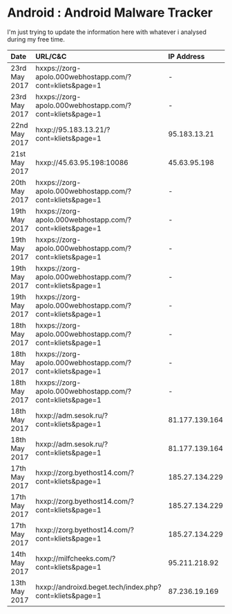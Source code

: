 # Android : Android Malware Tracker

I'm just trying to update the information here with whatever i analysed during my free time.

|     Date     |      URL/C&C     |  IP Address  |    Family    |      VT      |    Koodous   |  Screenshot  |
| :---         | :---         | :---         | :---         | :---         | :---         | :---         |
| 23rd May 2017 | hxxps://zorg-apolo.000webhostapp.com/?cont=kliets&page=1 | - | BankBot | [link](https://virustotal.com/en/file/38e27b1bebe9ecdfd94b3426d4d1399a2b38db6201c77af6f334eb60c357696e/analysis/)   | [link](https://koodous.com/apks/38e27b1bebe9ecdfd94b3426d4d1399a2b38db6201c77af6f334eb60c357696e) | [link](img/zorg-apolo.000webhostapp.com.0x0002.png) |
| 23rd May 2017 | hxxps://zorg-apolo.000webhostapp.com/?cont=kliets&page=1 | - | BankBot | [link](https://virustotal.com/en/file/72f799202c6a3ec6cff26df0a2168b2b6cbc9a30bb76fd11d0ffffee347d84c2/analysis/)   | - | [link](img/zorg-apolo.000webhostapp.com.0x0002.png) |
| 22nd May 2017 | hxxp://95.183.13.21/?cont=kliets&page=1 | 95.183.13.21 | BankBot | [link](https://virustotal.com/en/file/e5399f807e500bcb756646e19f8c1957d715273e7f39ece5a7c7b053122407d6/analysis/)   | [link](https://koodous.com/apks/e5399f807e500bcb756646e19f8c1957d715273e7f39ece5a7c7b053122407d6) | [link](img/95.183.13.21.0x0001.png) |
| 21st May 2017 | hxxp://45.63.95.198:10086 | 45.63.95.198 | Sandrorat | [link](https://virustotal.com/en/file/836e5272bf1438cba238a747f27c11290da3f1d6569b7911ae8f89f32a46532f/analysis/)   | [link](https://koodous.com/apks/836e5272bf1438cba238a747f27c11290da3f1d6569b7911ae8f89f32a46532f) | - |
| 20th May 2017 | hxxps://zorg-apolo.000webhostapp.com/?cont=kliets&page=1 | - | BankBot | [link](https://virustotal.com/en/file/01613cf4b9992f5a21d9e3dce666c2a174b925226955bd6927feefdf3cf88a89/analysis/)   | [link](https://koodous.com/apks/01613cf4b9992f5a21d9e3dce666c2a174b925226955bd6927feefdf3cf88a89) | [link](img/zorg-apolo.000webhostapp.com.0x0002.png) |
| 19th May 2017 | hxxps://zorg-apolo.000webhostapp.com/?cont=kliets&page=1 | - | BankBot | [link](https://virustotal.com/en/file/90f8047d46717336705b4e3a33bb7aa8369e5ddecbebd7ba66badbbc9da10657/analysis/)   | [link](https://koodous.com/apks/90f8047d46717336705b4e3a33bb7aa8369e5ddecbebd7ba66badbbc9da10657) | [link](img/zorg-apolo.000webhostapp.com.0x0002.png) |
| 19th May 2017 | hxxps://zorg-apolo.000webhostapp.com/?cont=kliets&page=1 | - | BankBot | [link](https://virustotal.com/en/file/3499cc7c8f2e01c785427479769127084cc2e48fac9020e4d6a25181ddac7f3c/analysis/)   | [link](https://koodous.com/apks/3499cc7c8f2e01c785427479769127084cc2e48fac9020e4d6a25181ddac7f3c) | [link](img/zorg-apolo.000webhostapp.com.0x0002.png) |
| 19th May 2017 | hxxps://zorg-apolo.000webhostapp.com/?cont=kliets&page=1 | - | BankBot | [link](https://virustotal.com/en/file/d400a7a06a673aea477b580eeaa5f8e21755f453b6e2480cf52a3c7cfd135c3a/analysis/)   | [link](https://koodous.com/apks/d400a7a06a673aea477b580eeaa5f8e21755f453b6e2480cf52a3c7cfd135c3a) | [link](img/zorg-apolo.000webhostapp.com.0x0002.png) |
| 19th May 2017 | hxxps://zorg-apolo.000webhostapp.com/?cont=kliets&page=1 | - | BankBot | [link](https://virustotal.com/en/file/070835ef995dee9111afecfe1234db05f42ec234a7fba1660ea20ea5019b8428/analysis/)   | [link](https://koodous.com/apks/070835ef995dee9111afecfe1234db05f42ec234a7fba1660ea20ea5019b8428) | [link](img/zorg-apolo.000webhostapp.com.0x0002.png) |
| 18th May 2017 | hxxps://zorg-apolo.000webhostapp.com/?cont=kliets&page=1 | - | BankBot | [link](https://virustotal.com/en/file/8d7a26e56b1a7f8219c32c005122de0be02600b83ca0c9f7cf279024c70090ba/analysis/)   | - | [link](img/zorg-apolo.000webhostapp.com.0x0002.png) |
| 18th May 2017 | hxxps://zorg-apolo.000webhostapp.com/?cont=kliets&page=1 | - | BankBot | [link](https://virustotal.com/en/file/c6fca8f25918699eed6ce785003d92136aae9e1bbdfea6318e66765116ea7fc1/analysis/)   | - | [link](img/zorg-apolo.000webhostapp.com.0x0002.png) |
| 18th May 2017 | hxxps://zorg-apolo.000webhostapp.com/?cont=kliets&page=1 | - | BankBot | [link](https://virustotal.com/en/file/0b72dae97fae9a2709df1c0cc0476d59809218722aa41189b600ae7d25767d43/analysis/)   | [link](https://koodous.com/apks/0b72dae97fae9a2709df1c0cc0476d59809218722aa41189b600ae7d25767d43) | [link](img/zorg-apolo.000webhostapp.com.0x0002.png) |
| 18th May 2017 | hxxp://adm.sesok.ru/?cont=kliets&page=1 | 81.177.139.164 | BankBot | [link](https://virustotal.com/en/file/636c89800deaa6d20892a6815b42e453096c4183def32d0ca2f9ab8af1fdfc33/analysis/)   | [link](https://koodous.com/apks/636c89800deaa6d20892a6815b42e453096c4183def32d0ca2f9ab8af1fdfc33) | [link](img/adm.sesok.ru.0x0002.png) |
| 18th May 2017 | hxxp://adm.sesok.ru/?cont=kliets&page=1 | 81.177.139.164 | BankBot | [link](https://virustotal.com/en/file/31b8f5f8c32138af58f6db551bda99fe96054cfe9084b80265b7d7b9bc13d649/analysis/)   | - | [link](img/adm.sesok.ru.png) |
| 17th May 2017 | hxxp://zorg.byethost14.com/?cont=kliets&page=1 | 185.27.134.229 | BankBot | [link](https://virustotal.com/en/file/af495ed12c1dc72dff60bb6202b3d500d875840cad6da354c8c01a82fd6264f4/analysis/) | [link](https://koodous.com/apks/af495ed12c1dc72dff60bb6202b3d500d875840cad6da354c8c01a82fd6264f4) | [link](img/zorg.byethost14.com.png) |
| 17th May 2017 | hxxp://zorg.byethost14.com/?cont=kliets&page=1 | 185.27.134.229 | BankBot | [link](https://virustotal.com/en/file/487d4bf2c9d436fa453af5fac587f750bd2c094e64abc88dde8c36a52e8043ab/analysis/) | [link](https://koodous.com/apks/487d4bf2c9d436fa453af5fac587f750bd2c094e64abc88dde8c36a52e8043ab) | [link](img/zorg.byethost14.com.png) |
| 17th May 2017 | hxxp://zorg.byethost14.com/?cont=kliets&page=1 | 185.27.134.229 | BankBot | [link](https://virustotal.com/en/file/094a420bc537581e68bf8a58888d5f890e7e56d98bdb66d4b2213d19d1cc4fd3/analysis/) | [link](https://koodous.com/apks/094a420bc537581e68bf8a58888d5f890e7e56d98bdb66d4b2213d19d1cc4fd3) | [link](img/zorg.byethost14.com.png) |
| 14th May 2017 | hxxp://milfcheeks.com/?cont=kliets&page=1 | 95.211.218.92 | BankBot | [link](https://virustotal.com/en/file/1b1fd7f30c6e497bf484c168f6518a30e3a114911f69b2fdc07b8f8f41148195/analysis/) | [link](https://koodous.com/apks/1b1fd7f30c6e497bf484c168f6518a30e3a114911f69b2fdc07b8f8f41148195) | [link](img/milfcheeks.com.0x0001.png) |
| 13th May 2017 | hxxp://androixd.beget.tech/index.php?cont=kliets&page=1 | 87.236.19.169 | BankBot | [link](https://virustotal.com/en/file/03fc8ec17fd1983122d168a952b029fee05274cb1d0d6360cae5cd9129d71a43/analysis/) | [link](https://koodous.com/apks/03fc8ec17fd1983122d168a952b029fee05274cb1d0d6360cae5cd9129d71a43) | [link](img/androixd.beget.tech.0x0001.png) |
